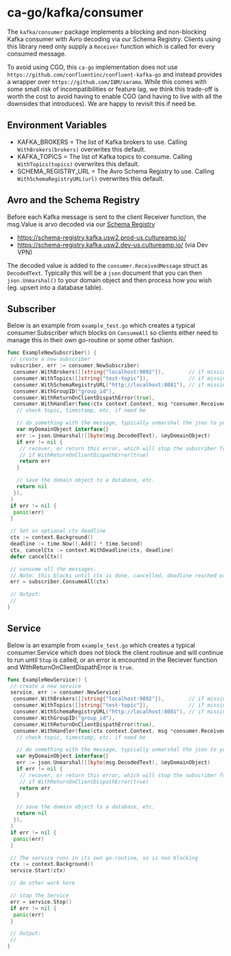# ca-go/kafka/consumer

The `kafka/consumer` package implements a blocking and non-blocking Kafka consumer with Avro decoding via our Schema Registry. Clients using this library need only supply a `Receiver` function which is called for every consumed message.

To avoid using CGO, this `ca-go` implementation does not use `https://github.com/confluentinc/confluent-kafka-go` and instead provides a wrapper over `https://github.com/IBM/sarama`. While this comes with some small risk of incompatibilities or feature lag, we think this trade-off is worth the cost to avoid having to enable CGO (and having to live with all the downsides that introduces). We are happy to revisit this if need be.

## Environment Variables

- KAFKA_BROKERS = The list of Kafka brokers to use. Calling `WithBrokers(brokers)` overwrites this default.
- KAFKA_TOPICS = The list of Kafka topics to consume. Calling `WithTopics(topics)` overwrites this default.
- SCHEMA_REGISTRY_URL = The Avro Schema Registry to use. Calling `WithSchemaRegistryURL(url)` overwrites this default.

## Avro and the Schema Registry

Before each Kafka message is sent to the client Receiver function, the msg.Value is arvo decoded via our [Schema Registry](https://cultureamp.atlassian.net/wiki/spaces/TDS/pages/2809562876/Team+Data+Services+On-Call+doc#Endpoints)

- <https://schema-registry.kafka.usw2.prod-us.cultureamp.io/>
- <https://schema-registry.kafka.usw2.dev-us.cultureamp.io/>  (via Dev VPN)

The decoded value is added to the `consumer.ReceivedMessage` struct as `DecodedText`. Typically this will be a `json` document that you can then `json.Unmarshal()` to your domain object and then process how you wish (eg. upsert into a database table).

## Subscriber

Below is an example from `example_test.go` which creates a typical consumer.Subscriber which blocks on `ConsumeAll` so clients either need to manage this in their own go-routine or some other fashion.

```go
func ExampleNewSubscriber() {
 // create a new subscriber
 subscriber, err := consumer.NewSubscriber(
  consumer.WithBrokers([]string{"localhost:9092"}),        // if missing, will default to env var 'KAFKA_BROKERS'
  consumer.WithTopics([]string{"test-topic"}),             // if missing, will default to env var 'KAFKA_TOPICS'
  consumer.WithSchemaRegistryURL("http://localhost:8081"), // if missing, will default to env var 'SCHEMA_REGISTRY_URL'
  consumer.WithGroupID("group_id"),
  consumer.WithReturnOnClientDispathError(true),
  consumer.WithHandler(func(ctx context.Context, msg *consumer.ReceivedMessage) error {
   // check topic, timestamp, etc. if need be

   // do something with the message, typically unmarshal the json to your domain object
   var myDomainObject interface{}
   err := json.Unmarshal([]byte(msg.DecodedText), &myDomainObject)
   if err != nil {
    // recover, or return this error, which will stop the subscriber from consuming any more messages
    // if WithReturnOnClientDispathError(true)
    return err
   }

   // save the domain object to a database, etc.
   return nil
  }),
 )
 if err != nil {
  panic(err)
 }

 // Set an optional ctx deadline
 ctx := context.Background()
 deadline := time.Now().Add(1 * time.Second)
 ctx, cancelCtx := context.WithDeadline(ctx, deadline)
 defer cancelCtx()

 // consume all the messages.
 // Note: this blocks until ctx is done, cancelled, deadline reached or an error occurs.
 err = subscriber.ConsumeAll(ctx)

 // Output:
 //
}
```

## Service

Below is an example from `example_test.go` which creates a typical consumer.Service which does not block the client routinue and will continue to run until `Stop` is called, or an error is encounted in the Reciever function and WithReturnOnClientDispathError is `true`.

```go
func ExampleNewService() {
 // create a new service
 service, err := consumer.NewService(
  consumer.WithBrokers([]string{"localhost:9092"}),        // if missing, will default to env var 'KAFKA_BROKERS'
  consumer.WithTopics([]string{"test-topic"}),             // if missing, will default to env var 'KAFKA_TOPICS'
  consumer.WithSchemaRegistryURL("http://localhost:8081"), // if missing, will default to env var 'SCHEMA_REGISTRY_URL'
  consumer.WithGroupID("group_id"),
  consumer.WithReturnOnClientDispathError(true),
  consumer.WithHandler(func(ctx context.Context, msg *consumer.ReceivedMessage) error {
   // check topic, timestamp, etc. if need be

   // do something with the message, typically unmarshal the json to your domain object
   var myDomainObject interface{}
   err := json.Unmarshal([]byte(msg.DecodedText), &myDomainObject)
   if err != nil {
    // recover, or return this error, which will stop the subscriber from consuming any more messages
    // if WithReturnOnClientDispathError(true)
    return err
   }

   // save the domain object to a database, etc.
   return nil
  }),
 )
 if err != nil {
  panic(err)
 }

 // The service runs in its own go-routine, so is non blocking
 ctx := context.Background()
 service.Start(ctx)

 // do other work here

 // stop the Service
 err = service.Stop()
 if err != nil {
  panic(err)
 }

 // Output:
 //
}
```
